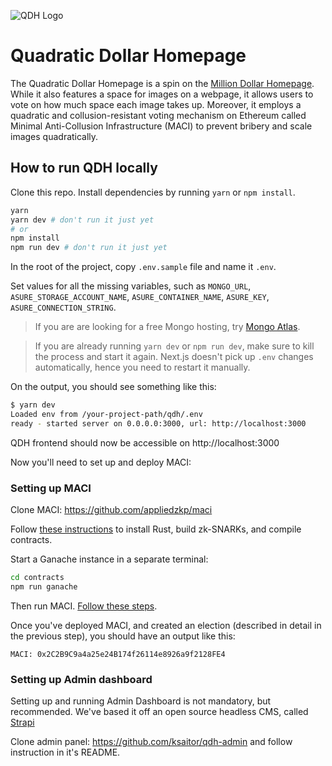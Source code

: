 ![QDH Logo](https://quadratic.page/ballot-box-emoji.png)

# Quadratic Dollar Homepage

The Quadratic Dollar Homepage is a spin on the [Million Dollar Homepage](http://www.milliondollarhomepage.com/). While it also features a space for images on a webpage, it allows users to vote on how much space each image takes up. Moreover, it employs a quadratic and collusion-resistant voting mechanism on Ethereum called Minimal Anti-Collusion Infrastructure (MACI) to prevent bribery and scale images quadratically.

## How to run QDH locally

Clone this repo. Install dependencies by running `yarn` or `npm install`.

```bash
yarn
yarn dev # don't run it just yet
# or
npm install
npm run dev # don't run it just yet
```

In the root of the project, copy `.env.sample` file and name it `.env`.

Set values for all the missing variables, such as `MONGO_URL`, `ASURE_STORAGE_ACCOUNT_NAME`, `ASURE_CONTAINER_NAME`, `ASURE_KEY`, `ASURE_CONNECTION_STRING`.

> If you are are looking for a free Mongo hosting, try [Mongo Atlas](https://www.mongodb.com/cloud/atlas).

> If you are already running `yarn dev` or `npm run dev`, make sure to kill the process and start it again. Next.js
doesn't pick up `.env` changes automatically, hence you need to restart it manually.

On the output, you should see something like this:

```bash
$ yarn dev
Loaded env from /your-project-path/qdh/.env
ready - started server on 0.0.0.0:3000, url: http://localhost:3000
```

QDH frontend should now be accessible on http://localhost:3000

Now you'll need to set up and deploy MACI:

### Setting up MACI

Clone MACI: https://github.com/appliedzkp/maci

Follow [these instructions](https://github.com/appliedzkp/maci#local-development-and-testing) to install Rust, build
zk-SNARKs, and compile contracts.

Start a Ganache instance in a separate terminal:
```bash
cd contracts
npm run ganache
```

Then run MACI. [Follow these steps](https://github.com/appliedzkp/maci/tree/master/cli#demonstration).

Once you've deployed MACI, and created an election (described in detail in the previous step), you should have an output
like this:

```
MACI: 0x2C2B9C9a4a25e24B174f26114e8926a9f2128FE4
```

### Setting up Admin dashboard

Setting up and running Admin Dashboard is not mandatory, but recommended.
We've based it off an open source headless CMS, called [Strapi](https://strapi.io/)

Clone admin panel: https://github.com/ksaitor/qdh-admin and follow instruction in it's README.
